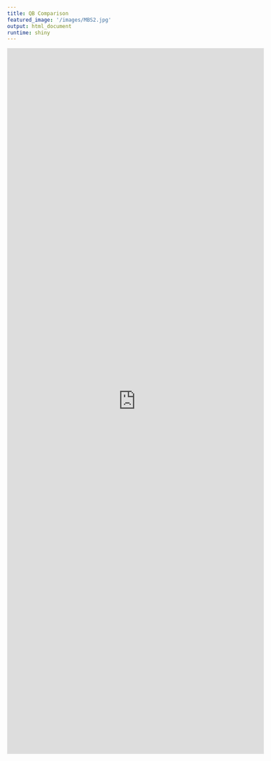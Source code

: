 ```yaml
---
title: QB Comparison
featured_image: '/images/MBS2.jpg'
output: html_document
runtime: shiny
---
```


<iframe width="600" height="1650" scrolling="yes" frameborder="no" src="https://cromwell421.shinyapps.io/qb_comparison/" allowfullscreen> </iframe>



